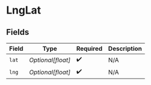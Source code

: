 # LngLat


## Fields

| Field              | Type               | Required           | Description        |
| ------------------ | ------------------ | ------------------ | ------------------ |
| `lat`              | *Optional[float]*  | :heavy_check_mark: | N/A                |
| `lng`              | *Optional[float]*  | :heavy_check_mark: | N/A                |